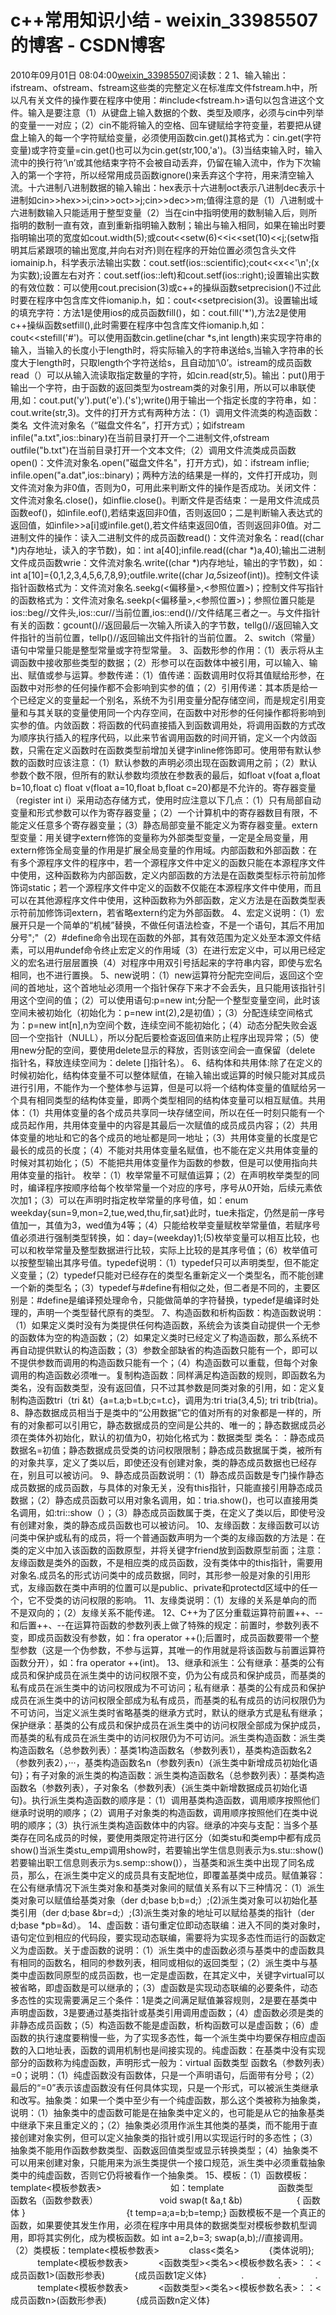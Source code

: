 # c++常用知识小结 - weixin_33985507的博客 - CSDN博客
2010年09月01日 08:04:00[weixin_33985507](https://me.csdn.net/weixin_33985507)阅读数：2
1、输入输出：ifstream、ofstream、fstream这些类的完整定义在标准库文件fstream.h中，所以凡有关文件的操作要在程序中使用：#include<fstream.h>语句以包含进这个文件。输入是要注意（1）从键盘上输入数据的个数、类型及顺序，必须与cin中列举的变量一一对应；（2）cin不能将输入的空格、回车键赋给字符变量，若要把从键盘上输入的每一个字符赋给变量，必须使用函数cin.get()其格式为：cin.get(字符变量)或字符变量=cin.get()也可以为cin.get(str,100,'a')。(3)当结束输入时，输入流中的换行符‘\n’或其他结束字符不会被自动丢弃，仍留在输入流中，作为下次输入的第一个字符，所以经常用成员函数ignore()来丢弃这个字符，用来清空输入流。十六进制八进制数据的输入输出：hex表示十六进制oct表示八进制dec表示十进制如cin>>hex>>i;cin>>oct>>j;cin>>dec>>m;值得注意的是（1）八进制或十六进制数输入只能适用于整型变量（2）当在cin中指明使用的数制输入后，则所指明的数制一直有效，直到重新指明输入数制；输出与输入相同，如果在输出时要指明输出项的宽度如cout.width(5);或cout<<setw(6)<<i<<set(10)<<j;(setw指明其后紧跟项的输出宽度,并向右对齐)则在程序的开始位置必须包含头文件iomainip.h，科学表示法输出实数：cout.setf(ios::scientific);cout<<x<<'\n';(x为实数);设置左右对齐：cout.setf(ios::left)和cout.setf(ios::right);设置输出实数的有效位数：可以使用cout.precision(3)或c++的操纵函数setprecision()不过此时要在程序中包含库文件iomanip.h，如：cout<<setprecision(3)。设置输出域的填充字符：方法1是使用ios的成员函数fill()，如：cout.fill('*'),方法2是使用c++操纵函数setfill(),此时需要在程序中包含库文件iomanip.h,如：cout<<stefill('#')。可以使用函数cin.getline(char *s,int length)来实现字符串的输入，当输入的长度小于length时，将实际输入的字符串送给s,当输入字符串的长度大于length时，只取length个字符送给s，且自动加‘\0’。istream的成员函数read（）可以从输入流读取指定数量的字符，如cin.read(str,5)。输出：put()用于输出一个字符，由于函数的返回类型为ostream类的对象引用，所以可以串联使用,如：cout.put('y').put('e').('s');write()用于输出一个指定长度的字符串，如：cout.write(str,3)。文件的打开方式有两种方法：（1）调用文件流类的构造函数：类名  文件流对象名（“磁盘文件名”，打开方式）；如ifstream  infile("a.txt",ios::binary)在当前目录打开一个二进制文件,ofstream outfile("b.txt")在当前目录打开一个文本文件;（2）调用文件流类成员函数open()：文件流对象名.open("磁盘文件名"，打开方式)，如：ifstream inflie; infile.open("a.dat",ios::binary)；两种方法的结果是一样的，文件打开成功，则文件流对象为非0值，否则为0，可用此来判断文件的操作是否成功。关闭文件：文件流对象名.close()，如inflie.close()。判断文件是否结束：一是用文件流成员函数eof()，如infile.eof(),若结束返回非0值，否则返回0；二是判断输入表达式的返回值，如infile>>a[i]或infile.get(),若文件结束返回0值，否则返回非0值。对二进制文件的操作：读入二进制文件的成员函数read()：文件流对象名：read((char *)内存地址，读入的字节数)，如：int a[40];infile.read((char *)a,40);输出二进制文件成员函数wrie：文件流对象名.write((char *)内存地址，输出的字节数)，如：int a[10]={0,1,2,3,4,5,6,7,8,9};outfile.write((char *)a,5*sizeof(int))。控制文件读指针函数格式为：文件流对象名.seekg(<偏移量>,<参照位置>)；控制文件写指针的函数格式为：文件流对象名.seekp(<偏移量>,<参照位置>)；参照位置只能是ios::beg//文件头,ios::cur//当前位置,ios::end()//文件结尾三者之一。与文件指针有关的函数：gcount()//返回最后一次输入所读入的字节数，tellg()//返回输入文件指针的当前位置，tellp()//返回输出文件指针的当前位置。
2、switch（常量）语句中常量只能是整型常量或字符型常量。
3、函数形参的作用：（1）表示将从主调函数中接收那些类型的数据；（2）形参可以在函数体中被引用，可以输入、输出、赋值或参与运算。参数传递：（1）值传递：函数调用时仅将其值赋给形参，在函数中对形参的任何操作都不会影响到实参的值；（2）引用传递：其本质是给一个已经定义的变量起一个别名，系统不为引用变量分配存储空间，而是规定引用变量和与其关联的变量使用同一个内存空间，在函数中对形参的任何操作都将影响到实参的值。内敛函数：将函数的代码直接插入到函数调用处，将调用函数的方式改为顺序执行插入的程序代码，以此来节省调用函数的时间开销，定义一个内敛函数，只需在定义函数时在函数类型前增加关键字inline修饰即可。使用带有默认参数的函数时应该注意：（1）默认参数的声明必须出现在函数调用之前；（2）默认参数个数不限，但所有的默认参数均须放在参数表的最后，如float v(foat a,float b=10,float c) float v(float a=10,float b,float c=20)都是不允许的。寄存器变量（register int i）采用动态存储方式，使用时应注意以下几点：（1）只有局部自动变量和形式参数可以作为寄存器变量；（2）一个计算机中的寄存器数目有限，不能定义任意多个寄存器变量；（3）静态局部变量不能定义为寄存器变量。extern型变量：用关键字extern修饰的变量称为外部类型变量，一定是全局变量，用extern修饰全局变量的作用是扩展全局变量的作用域。内部函数和外部函数：在有多个源程序文件的程序中，若一个源程序文件中定义的函数只能在本源程序文件中使用，这种函数称为内部函数，定义内部函数的方法是在函数类型标示符前加修饰词static；若一个源程序文件中定义的函数不仅能在本源程序文件中使用，而且可以在其他源程序文件中使用，这种函数称为外部函数，定义方法是在函数类型表示符前加修饰词extern，若省略extern约定为外部函数。
4、宏定义说明：（1）宏展开只是一个简单的“机械”替换，不做任何语法检查，不是一个语句，其后不用加分号";"（2）#define命令出现在函数的外部，其有效范围为定义处至本源文件结素，可以用#undef命令终止宏定义的作用域（3）在进行宏定义中，可以用已经定义的宏名进行层层置换（4）对程序中用双引号括起来的字符串内容，即使与宏名相同，也不进行置换。
5、new说明：（1）new运算符分配完空间后，返回这个空间的首地址，这个首地址必须用一个指针保存下来才不会丢失，且只能用该指针引用这个空间的值；（2）可以使用语句:p=new int;分配一个整型变量空间，此时该空间未被初始化（初始化为：p=new int(2),2是初值）；（3）分配连续空间格式为：p=new int[n],n为空间个数，连续空间不能初始化；（4）动态分配失败会返回一个空指针（NULL），所以分配后要检查返回值来防止程序出现异常；（5）使用new分配的空间，要使用delete显示的释放，否则该空间会一直保留（delete 指针名，释放连续空间为：delete []指针名）。
6、结构体和共用体:除了在定义的时候初始化，结构体变量不可以整体赋值，在输入输出或运算的时候只能对其成员进行引用，不能作为一个整体参与运算，但是可以将一个结构体变量的值赋给另一个具有相同类型的结构体变量，即两个类型相同的结构体变量可以相互赋值。共用体：（1）共用体变量的各个成员共享同一块存储空间，所以在任一时刻只能有一个成员起作用，共用体变量中的内容是其最后一次赋值的成员成员内容；（2）共用体变量的地址和它的各个成员的地址都是同一地址；（3）共用体变量的长度是它最长的成员的长度；（4）不能对共用体变量名赋值，也不能在定义共用体变量的时候对其初始化；（5）不能把共用体变量作为函数的参数，但是可以使用指向共用体变量的指针。
枚举：（1）枚举常量不可赋值运算；（2）在声明枚举类型的同时，编译程序按顺序给每个枚举常量一个对应的序号，序号从0开始，后续元素依次加1；（3）可以在声明时指定枚举常量的序号值，如：enum weekday{sun=9,mon=2,tue,wed,thu,fir,sat}此时，tue未指定，仍然是前一序号值加一，其值为3，wed值为4等；（4）只能给枚举变量赋枚举常量值，若赋序号值必须进行强制类型转换，如：day=(weekday)1;(5)枚举变量可以相互比较，也可以和枚举常量及整型数据进行比较，实际上比较的是其序号值；（6）枚举值可以按整型输出其序号值。typedef说明：（1）typedef只可以声明类型，但不能定义变量；（2）typedef只能对已经存在的类型名重新定义一个类型名，而不能创建一个新的类型名；（3）typedef与#define有相似之处，但二者是不同的，主要区别是：#define是编译预处理命令，只能做简单的字符替换，typedef是编译时处理的，声明一个类型替代原有的类型。
7、构造函数和析构函数：构造函数说明：（1）如果定义类时没有为类提供任何构造函数，系统会为该类自动提供一个无参的函数体为空的构造函数；（2）如果定义类时已经定义了构造函数，那么系统不再自动提供默认的构造函数；（3）参数全部缺省的构造函数只能有一个，即可以不提供参数而调用的构造函数只能有一个；（4）构造函数可以重载，但每个对象调用的构造函数必须唯一。复制构造函数：同样满足构造函数的规则，即函数名为类名，没有函数类型，没有返回值，只不过其参数是同类对象的引用，如：定义复制构造函数tri（tri &t）{a=t.a;b=t.b;c=t.c}，调用为:tri tria(3,4,5); tri trib(tria)。
8、静态数据成员相当于是类中的“公用数据”它的值对所有的对象都是一样的，所有的对象都可以引用它，静态数据成员的空间是公共的、唯一的；静态数据成员必须在类体外初始化，默认的初值为0，初始化格式为：数据类型 类名：：静态成员数据名=初值；静态数据成员受类的访问权限限制；静态成员数据属于类，被所有的对象共享，定义了类以后，即使还没有创建对象，类的静态成员数据也已经存在，别且可以被访问。
9、静态成员函数说明：（1）静态成员函数是专门操作静态成员数据的成员函数，与具体的对象无关，没有this指针，只能直接引用静态成员数据；（2）静态成员函数可以用对象名调用，如：tria.show()，也可以直接用类名调用，如:tri::show（）；（3）静态成员函数属于类，在定义了类以后，即使号没有创建对象，类的静态成员函数也可以被访问。
10、友缘函数：友缘函数可以访问类中保护或私有的成员，将一个普通函数声明为一个类的友缘函数的方法是：在类的定义中加入该函数的函数原型，并将关键字friend放到函数原型前面；注意：友缘函数是类外的函数，不是相应类的成员函数，没有类体中的this指针，需要用对象名.成员名的形式访问类中的成员数据，同时，其形参一般是对象的引用形式，友缘函数在类中声明的位置可以是public、private和protectd区域中的任一个，它不受类的访问权限的影响。
11、友缘类说明：（1）友缘的关系是单向的而不是双向的；（2）友缘关系不能传递。
12、C++为了区分重载运算符前置++、--和后置++、--在运算符函数的参数列表上做了特殊的规定：前置时，参数列表不变，即成员函数没有参数，如：fra operator ++();后置时，成员函数要带一个整型参数（这是一个伪参数，不参与运算，其唯一的作用就是将该函数与前置运算符函数分开），如：fra operator ++(int)。
13、继承和派生：公有继承：基类的公有成员和保护成员在派生类中的访问权限不变，仍为公有成员和保护成员，而基类的私有成员在派生类中的访问权限成为不可访问；私有继承：基类的公有成员和保护成员在派生类中的访问权限全部成为私有成员，而基类的私有成员的访问权限仍为不可访问，当定义派生类时省略基类的继承方式时，默认的继承方式是私有继承；保护继承：基类的公有成员和保护成员在派生类中的访问权限全部成为保护成员，而基类的私有成员在派生类中的访问权限仍为不可访问。派生类构造函数：派生类构造函数名（总参数列表）：基类1构造函数名（参数列表1），基类构造函数名2（参数列表2），···，基类构造函数名n（参数列表n）{派生类中新增成员初始化语句}；有子对象的派生类的构造函数：派生类构造函数名（总参数列表）：基类构造函数名（参数列表），子对象名（参数列表）{派生类中新增数据成员初始化语句}。执行派生类构造函数的顺序是：（1）调用基类构造函数，调用顺序按照他们继承时说明的顺序；（2）调用子对象类的构造函数，调用顺序按照他们在类中说明的顺序；（3）执行派生类构造函数体中的内容。继承的冲突与支配：当多个基类存在同名成员的时候，要使用类限定符进行区分（如类stu和类emp中都有成员show()当派生类stu_emp调用show时，若要输出学生信息则表示为s.stu::show()若要输出职工信息则表示为s.semp::show()），当基类和派生类中出现了同名成员，那么，在派生类中定义的成员具有支配地位，即覆盖基类中成员。赋值兼容：在公有继承情况下派生类对象和基类对象间的赋值关系有以下三种情况：（1）派生类对象可以赋值给基类对象（der d;base b;b=d;）;(2)派生类对象可以初始化基类引用（der d;base &br=d;）;(3)派生类对象的地址可以赋给基类的指针（der d;base *pb=&d）。
14、虚函数：语句重定位即动态联编：进入不同的类对象时，语句定位到相应的代码段，要实现动态联编，需要将为实现多态性而运行的函数定义为虚函数。关于虚函数的说明：（1）派生类中的虚函数必须与基类中的虚函数具有相同的函数名，相同的参数列表，相同或相似的返回类型；（2）派生类中与基类中虚函数同原型的成员函数，也一定是虚函数，在其定义中，关键字virtual可以被省略，即虚函数是可以继承的；（3）虚函数是实现动态联编的必要条件，动态多态性的实现需要满足三个条件：1是类之间满足赋值兼容规则，2是要在基类中声明虚函数，3是要通过基类指针或基类引用调用虚函数；（4）虚函数必须是类的非静态成员函数；（5）构造函数不能是虚函数，析构函数可以是虚函数；（6）虚函数的执行速度要稍慢一些，为了实现多态性，每一个派生类中均要保存相应虚函数的入口地址表，函数的调用机制也是间接实现的。纯虚函数：在基类中没有实现部分的函数称为纯虚函数，声明形式一般为：virtual 函数类型 函数名（参数列表）=0；说明：（1）纯虚函数没有函数体，只是一个声明语句，后面带有分号；（2）最后的“=0”表示该虚函数没有任何具体实现，只是一个形式，可以被派生类继承和改写。抽象类：如果一个类中至少有一个纯虚函数，那么这个类被称为抽象类，说明：（1）抽象类中的虚函数可能是在抽象类中定义的，也可能是从它的抽象基类中继承下来且重定义的；（2）抽象类必须用作派生其他类的基类，而不能用于直接创建对象实例，但可以定义抽象类的指针或引用以实现运行时的多态性；（3）抽象类不能用作函数参数类型、函数返回值类型或显示转换类型；（4）抽象类不可以用来创建对象，只能用来为派生类提供一个接口规范，派生类中必须重载抽象类中的纯虚函数，否则它仍将被看作一个抽象类。
15、模板：（1）函数模板：template<模板参数表>                            如：template<class t>
                     函数类型  函数名（函数参数表）                         void swap(t &a,t &b)
                     { 函数体 }                                         {t temp=a;a=b;b=temp;}
函数模板不是一个真正的函数，如果要使其发生作用，必须在程序中用具体的数据类型对模板参数机型调用，即将其实例化，成为模板函数。如 int a=2,b=3; swap(a,b);//直接调用。
（2）类模板：template<模板参数表>
           class<类名>
           {类体说明};
           template<模板参数表>
           <函数类型><类名><模板参数名表>：：<成员函数1>(函数形参表)
           {成员函数1定义体}
             .
             .
             .
           template<模板参数表>
           <函数类型><类名><模板参数名表>：：<成员函数n>(函数形参表)
           {成员函数n定义体}

